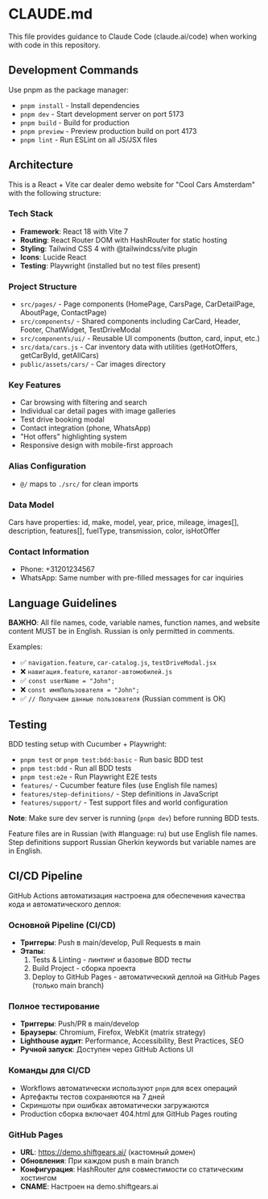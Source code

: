 # CLAUDE.md

This file provides guidance to Claude Code (claude.ai/code) when working with code in this repository.

## Development Commands

Use pnpm as the package manager:

- `pnpm install` - Install dependencies  
- `pnpm dev` - Start development server on port 5173
- `pnpm build` - Build for production
- `pnpm preview` - Preview production build on port 4173
- `pnpm lint` - Run ESLint on all JS/JSX files

## Architecture

This is a React + Vite car dealer demo website for "Cool Cars Amsterdam" with the following structure:

### Tech Stack
- **Framework**: React 18 with Vite 7
- **Routing**: React Router DOM with HashRouter for static hosting
- **Styling**: Tailwind CSS 4 with @tailwindcss/vite plugin
- **Icons**: Lucide React
- **Testing**: Playwright (installed but no test files present)

### Project Structure
- `src/pages/` - Page components (HomePage, CarsPage, CarDetailPage, AboutPage, ContactPage)
- `src/components/` - Shared components including CarCard, Header, Footer, ChatWidget, TestDriveModal
- `src/components/ui/` - Reusable UI components (button, card, input, etc.)
- `src/data/cars.js` - Car inventory data with utilities (getHotOffers, getCarById, getAllCars)
- `public/assets/cars/` - Car images directory

### Key Features
- Car browsing with filtering and search
- Individual car detail pages with image galleries
- Test drive booking modal
- Contact integration (phone, WhatsApp)
- "Hot offers" highlighting system
- Responsive design with mobile-first approach

### Alias Configuration
- `@/` maps to `./src/` for clean imports

### Data Model
Cars have properties: id, make, model, year, price, mileage, images[], description, features[], fuelType, transmission, color, isHotOffer

### Contact Information
- Phone: +31201234567
- WhatsApp: Same number with pre-filled messages for car inquiries

## Language Guidelines

**ВАЖНО**: All file names, code, variable names, function names, and website content MUST be in English. Russian is only permitted in comments.

Examples:
- ✅ `navigation.feature`, `car-catalog.js`, `testDriveModal.jsx`
- ❌ `навигация.feature`, `каталог-автомобилей.js`
- ✅ `const userName = "John";` 
- ❌ `const имяПользователя = "John";`
- ✅ `// Получаем данные пользователя` (Russian comment is OK)

## Testing

BDD testing setup with Cucumber + Playwright:
- `pnpm test` or `pnpm test:bdd:basic` - Run basic BDD test
- `pnpm test:bdd` - Run all BDD tests 
- `pnpm test:e2e` - Run Playwright E2E tests
- `features/` - Cucumber feature files (use English file names)
- `features/step-definitions/` - Step definitions in JavaScript  
- `features/support/` - Test support files and world configuration

**Note**: Make sure dev server is running (`pnpm dev`) before running BDD tests.

Feature files are in Russian (with #language: ru) but use English file names.
Step definitions support Russian Gherkin keywords but variable names are in English.

## CI/CD Pipeline

GitHub Actions автоматизация настроена для обеспечения качества кода и автоматического деплоя:

### Основной Pipeline (CI/CD)
- **Триггеры**: Push в main/develop, Pull Requests в main
- **Этапы**: 
  1. Tests & Linting - линтинг и базовые BDD тесты
  2. Build Project - сборка проекта
  3. Deploy to GitHub Pages - автоматический деплой на GitHub Pages (только main branch)

### Полное тестирование 
- **Триггеры**: Push/PR в main/develop
- **Браузеры**: Chromium, Firefox, WebKit (matrix strategy)
- **Lighthouse аудит**: Performance, Accessibility, Best Practices, SEO
- **Ручной запуск**: Доступен через GitHub Actions UI

### Команды для CI/CD
- Workflows автоматически используют `pnpm` для всех операций
- Артефакты тестов сохраняются на 7 дней
- Скриншоты при ошибках автоматически загружаются
- Production сборка включает 404.html для GitHub Pages routing

### GitHub Pages
- **URL**: https://demo.shiftgears.ai/ (кастомный домен)
- **Обновления**: При каждом push в main branch
- **Конфигурация**: HashRouter для совместимости со статическим хостингом
- **CNAME**: Настроен на demo.shiftgears.ai